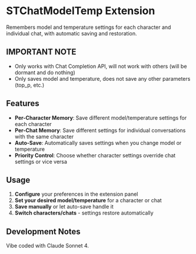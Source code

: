 # STChatModelTemp Extension

Remembers model and temperature settings for each character and individual chat, with automatic saving and restoration.

## IMPORTANT NOTE

- Only works with Chat Completion API, will not work with others (will be dormant and do nothing)
- Only saves model and temperature, does not save any other parameters (top_p, etc.)

## Features

- **Per-Character Memory**: Save different model/temperature settings for each character
- **Per-Chat Memory**: Save different settings for individual conversations with the same character
- **Auto-Save**: Automatically saves settings when you change model or temperature
- **Priority Control**: Choose whether character settings override chat settings or vice versa

## Usage

1. **Configure** your preferences in the extension panel
2. **Set your desired model/temperature** for a character or chat
3. **Save manually** or let auto-save handle it
4. **Switch characters/chats** - settings restore automatically

## Development Notes

Vibe coded with Claude Sonnet 4.